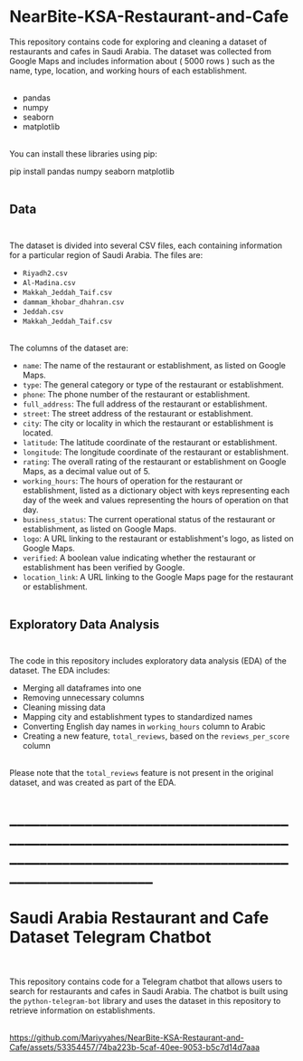 # NearBite-KSA-Restaurant-and-Cafe
This repository contains code for exploring and cleaning a dataset of restaurants and cafes in Saudi Arabia. The dataset was collected from Google Maps and includes information about ( 5000 rows ) such as the name, type, location, and working hours of each establishment. <br> <br>

- pandas <br>
- numpy <br>
- seaborn <br>
- matplotlib <br><br>

You can install these libraries using pip: <br>

pip install pandas numpy seaborn matplotlib <br><br>

## Data <br><br>

The dataset is divided into several CSV files, each containing information for a particular region of Saudi Arabia. The files are: <br>

- `Riyadh2.csv` <br>
- `Al-Madina.csv` <br>
- `Makkah_Jeddah_Taif.csv` <br>
- `dammam_khobar_dhahran.csv` <br>
- `Jeddah.csv` <br>
- `Makkah_Jeddah_Taif.csv` <br><br>

The columns of the dataset are: <br>

- `name`: The name of the restaurant or establishment, as listed on Google Maps. <br>
- `type`: The general category or type of the restaurant or establishment. <br>
- `phone`: The phone number of the restaurant or establishment. <br>
- `full_address`: The full address of the restaurant or establishment. <br>
- `street`: The street address of the restaurant or establishment. <br>
- `city`: The city or locality in which the restaurant or establishment is located. <br>
- `latitude`: The latitude coordinate of the restaurant or establishment. <br>
- `longitude`: The longitude coordinate of the restaurant or establishment. <br>
- `rating`: The overall rating of the restaurant or establishment on Google Maps, as a decimal value out of 5. <br>
- `working_hours`: The hours of operation for the restaurant or establishment, listed as a dictionary object with keys representing each day of the week and values representing the hours of operation on that day. <br>
- `business_status`: The current operational status of the restaurant or establishment, as listed on Google Maps. <br>
- `logo`: A URL linking to the restaurant or establishment's logo, as listed on Google Maps. <br>
- `verified`: A boolean value indicating whether the restaurant or establishment has been verified by Google. <br>
- `location_link`: A URL linking to the Google Maps page for the restaurant or establishment. <br><br>

## Exploratory Data Analysis <br><br>

The code in this repository includes exploratory data analysis (EDA) of the dataset. The EDA includes: <br>

- Merging all dataframes into one <br>
- Removing unnecessary columns <br>
- Cleaning missing data <br>
- Mapping city and establishment types to standardized names <br>
- Converting English day names in `working_hours` column to Arabic <br>
- Creating a new feature, `total_reviews`, based on the `reviews_per_score` column <br><br>

Please note that the `total_reviews` feature is not present in the original dataset, and was created as part of the EDA.

# __________________________________________________________________________________________________________________________________


# Saudi Arabia Restaurant and Cafe Dataset Telegram Chatbot <br><br>

This repository contains code for a Telegram chatbot that allows users to search for restaurants and cafes in Saudi Arabia. The chatbot is built using the `python-telegram-bot` library and uses the dataset in this repository to retrieve information on establishments. <br><br>

https://github.com/Mariyyahes/NearBite-KSA-Restaurant-and-Cafe/assets/53354457/74ba223b-5caf-40ee-9053-b5c7d14d7aaa
